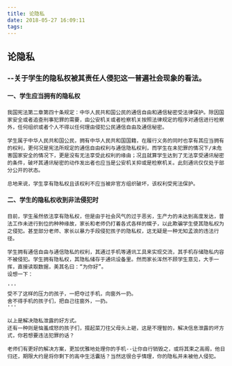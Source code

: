 ```yaml
---
title: 论隐私
date: 2018-05-27 16:09:11
tags:
---
```


## 论隐私
### --关于学生的隐私权被其责任人侵犯这一普遍社会现象的看法。

#### 一、学生应当拥有的隐私权

	我国宪法第二章第四十条规定：中华人民共和国公民的通信自由和通信秘密受法律保护。除因国家安全或者追查刑事犯罪的需要，由公安机关或者检察机关按照法律规定的程序对通信进行检察外，任何组织或者个人不得以任何理由侵犯公民通信自由及通信秘密。

	学生属于中华人民共和国公民，拥有中华人民共和国国籍，在履行义务的同时也享有其应当拥有的权利，更何况是宪法所规定的通信自由权利与通信隐私权利，而学生在未犯罪的情况下/未危害国家安全的情况下，更是没有无法享受此权利的缘由；况且就算学生达到了无法享受通讯秘密的条件，破坏其通讯秘密的动作发出者也应当是公安机关抑或是检察机关。此刻通讯仅仅处于部分公开的状态。
    
	总地来说，学生享有隐私权且该权利不应当被非官方组织破坏，该权利受宪法保护。

#### 二、学生的隐私权收到非法侵犯时
	目前，学生虽然依法享有隐私权，但是由于社会风气的过于恶劣，生产力的未达到高度发达，普法工作未进行到位的种种缘故，家长和老师仍打着各式各样的幌子，以此欺骗学生使其隐私权为之侵犯。甚至部分老师、家长以暴力手段侵犯孩子的隐私权，这无疑是一种无知孟浪的违法行径。

	学生拥有通信自由与通信隐私的权利，其通过手机等通讯工具来实现交流，其手机存储隐私内容不被侵犯。学生拥有隐私权，其隐私储存于通讯设备里。然而家长浑然不顾学生意见，大手一挥，直接读取数据，美其名曰：“为你好”。
	设想一下：

	'''
	受不了这样的压力的孩子，一把夺过手机，向窗外一扔。
	舍不得手机的孩子们，把自己往窗外，一扔。
    '''

	以上是解决隐私泄露的好方式。
	还有一种则是恼羞成怒的孩子们，掇起菜刀往父母头上砸，这是不理智的，解决信息泄露的坏方式，你若想要违法犯罪的话？

	老师们有更好的解决方案，更加优雅地处理你的手机--让你自行销毁之，或将其束之高阁，他日归还，期限大约是将你剩下的高中生活囊括？当然这很合乎情理，你的隐私并未被他人侵犯。